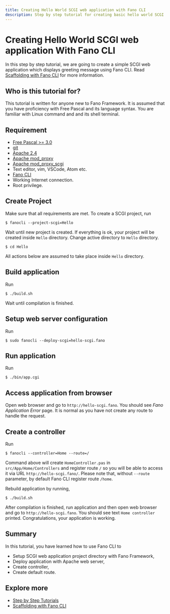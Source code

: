 ```yaml
---
title: Creating Hello World SCGI web application with Fano CLI
description: Step by step tutorial for creating basic hello world SCGI web application with Fano CLI
---
```


<h1 class="major">Creating Hello World SCGI web application With Fano CLI</h1>

In this step by step tutorial, we are going to create a simple SCGI web application which displays greeting message using Fano CLI. Read [Scaffolding with Fano CLI](/scaffolding-with-fano-cli) for more information.

## Who is this tutorial for?

This tutorial is written for anyone new to Fano Framework. It is assumed that you have proficiency with Free Pascal and its language syntax. You are familiar with  Linux command and and its shell terminal.

## Requirement

- [Free Pascal >= 3.0](https://www.freepascal.org)
- [git](https://git-scm.com/)
- [Apache 2.4](https://httpd.apache.org/)
- [Apache mod_proxy](https://httpd.apache.org/docs/2.4/mod/mod_proxy.html)
- [Apache mod_proxy_scgi](https://httpd.apache.org/docs/2.4/mod/mod_proxy_scgi.html)
- Text editor, vim, VSCode, Atom etc.
- [Fano CLI](https://github.com/fanoframework/fano-cli)
- Working Internet connection.
- Root privilege.

## Create Project

Make sure that all requirements are met. To create a SCGI project, run

```
$ fanocli --project-scgi=Hello
```

Wait until new project is created. If everything is ok, your project will be created inside `Hello` directory. Change active directory to `Hello` directory.

```
$ cd Hello
```

All actions below are assumed to take place inside `Hello` directory.

## Build application

Run

```
$ ./build.sh
```

Wait until compilation is finished.

## Setup web server configuration

Run

```
$ sudo fanocli --deploy-scgi=hello-scgi.fano
```

## Run application

Run

```
$ ./bin/app.cgi
```

## Access application from browser

Open web browser and go to `http://hello-scgi.fano`. You should see *Fano Application Error* page. It is normal as you have not create any route to handle the request.

## Create a controller

Run

```
$ fanocli --controller=Home --route=/
```

Command above will create `HomeController.pas` in `src/App/Home/Controllers` and register route `/` so you will be able to access it via URL `http://hello-scgi.fano/`. Please note that, without `--route` parameter, by default Fano CLI register route `/home`.

Rebuild application by running,

```
$ ./build.sh
```

After compilation is finished, run application and then open web browser and go to `http://hello-scgi.fano`. You should see text `Home controller` printed. Congratulations, your application is working.

## Summary

In this tutorial, you have learned how to use Fano CLI to

- Setup SCGI web application project directory with Fano Framework,
- Deploy application with Apache web server,
- Create controller,
- Create default route.

## Explore more

- [Step by Step Tutorials](/tutorials)
- [Scaffolding with Fano CLI](/scaffolding-with-fano-cli)
